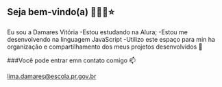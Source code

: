 ## Seja bem-vindo(a) 💜🐺🥀⭐
Eu sou a Damares Vitória
-Estou estudando na Alura;
-Estou me desenvolvendo na linguagem JavaScript
-Utilizo este espaço para min ha organização e compartilhamento dos meus projetos desenvolvidos 🤎

###Você pode entrar emn contato comigo 📫

lima.damares@escola.pr.gov.br


